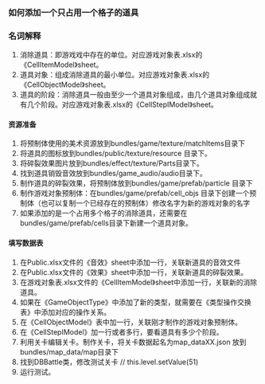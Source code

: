 
### 如何添加一个只占用一个格子的道具
### 名词解释
1. 消除道具：即游戏戏中存在的单位。对应游戏对象表.xlsx的《CellItemModel》sheet。
2. 道具对象：组成消除道具的最小单位。对应游戏对象表.xlsx的《CellObjectModel》sheet。
3. 道具的阶段：消除道具一般由至少一个道具对象组成，由几个道具对象组成就有几个阶段。对应游戏对象表.xlsx的《CellStepIModel》sheet。
#### 资源准备
1. 将预制体使用的美术资源放到bundles/game/texture/matchItems目录下
2. 将道具的图标放到bundles/public/texture/resource 目录下。
3. 将碎裂效果图片放到bundles/effect/texture/Parts目录下。
4. 找到道具销毁音效放到bundles/game_audio/audio目录下。
5. 制作道具的碎裂效果，将预制体放到bundles/game/prefab/particle 目录下
6. 制作游戏对象预制体：在bundles/game/prefab/cell_objs 目录下创建一个预制体（也可以复制一个已经存在的预制体）修改名字为新的游戏对象的名字
7. 如果添加的是一个占用多个格子的消除道具，还需要在bundles/game/prefab/cells目录下新建一个道具对象。
#### 填写数据表

1. 在Public.xlsx文件的《音效》sheet中添加一行，关联新道具的音效文件
2. 在Public.xlsx文件的《效果》sheet中添加一行，关联新道具的碎裂效果。
3. 在游戏对象表.xlsx文件的《CellItemModel》sheet中添加一行，关联新的消除道具。
4. 如果在《GameObjectType》中添加了新的类型，就需要在《类型操作交换表》中添加对应的操作关系。
5. 在《CellObjectModel》表中加一行，关联刚才制作的游戏对象预制体。
6. 在《CellStepIModel》加一行或者多行，要看道具有多少个阶段。
7.  利用关卡编辑关卡。制作关卡，将关卡数据起名为map_dataXX.json 放到bundles/map_data/map目录下
8.  找到DBBattle类，修改测试关卡 //   this.level.setValue(51)
9.  运行测试。

